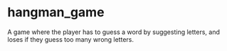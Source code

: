# hangman_game
A game where the player has to guess a word by suggesting letters, and loses if they guess too many wrong letters.
